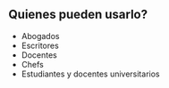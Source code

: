 ##  Quienes pueden usarlo?

* Abogados
* Escritores
* Docentes
* Chefs
* Estudiantes y docentes universitarios

